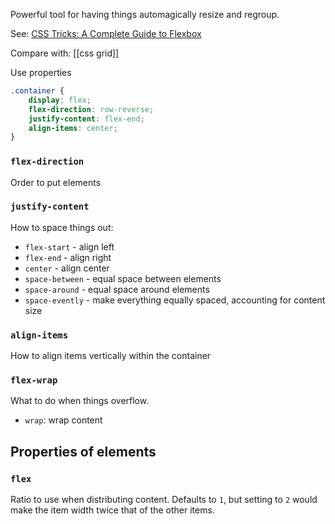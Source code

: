 Powerful tool for having things automagically resize and regroup.

See: [CSS Tricks: A Complete Guide to Flexbox](https://css-tricks.com/snippets/css/a-guide-to-flexbox/)

Compare with: [[css grid]]

Use properties
```css
.container {
	display: flex;
	flex-direction: row-reverse;
	justify-content: flex-end;
	align-items: center;
}
```

### `flex-direction`

Order to put elements

### `justify-content`

How to space things out:

- `flex-start` - align left
- `flex-end` - align right
- `center` - align center
- `space-between` - equal space between elements
- `space-around` - equal space around elements
- `space-evently` - make everything equally spaced, accounting for content size

### `align-items`

How to align items vertically within the container

### `flex-wrap`

What to do when things overflow.

- `wrap`: wrap content

## Properties of elements

### `flex`

Ratio to use when distributing content. Defaults to `1`, but setting to `2` would make the item width twice that of the other items.